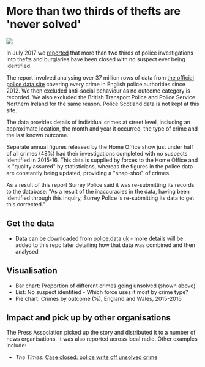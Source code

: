# More than two thirds of thefts are 'never solved'

![](https://ichef.bbci.co.uk/news/624/cpsprodpb/340D/production/_96752331_chart_crimetypes-3.png)

In July 2017 we [reported](http://www.bbc.co.uk/news/uk-england-40131277) that more than two thirds of police investigations into thefts and burglaries have been closed with no suspect ever being identified.

The report involved analysing over 37 million rows of data from [the official police data site](https://data.police.uk/data/) covering every crime in English police authorities since 2012. We then excluded anti-social behaviour as no outcome category is recorded. We also excluded the British Transport Police and Police Service Northern Ireland for the same reason. Police Scotland data is not kept at this site.

The data provides details of individual crimes at street level, including an approximate location, the month and year it occurred, the type of crime and the last known outcome.

Separate annual figures released by the Home Office show just under half of all crimes (48%) had their investigations completed with no suspects identified in 2015-16. This data is supplied by forces to the Home Office and is "quality assured" by statisticians, whereas the figures in the police data are constantly being updated, providing a "snap-shot" of crimes.

As a result of this report Surrey Police said it was re-submitting its records to the database: "As a result of the inaccuracies in the data, having been identified through this inquiry, Surrey Police is re-submitting its data to get this corrected."

## Get the data

* Data can be downloaded from [police.data.uk](https://data.police.uk/data/) - more details will be added to this repo later detailing how that data was combined and then analysed

## Visualisation

* Bar chart: Proportion of different crimes going unsolved (shown above)
* List: No suspect identified - Which force uses it most by crime type?
* Pie chart: Crimes by outcome (%), England and Wales, 2015-2016

## Impact and pick up by other organisations

The Press Association picked up the story and distributed it to a number of news organisations. It was also reported across local radio. Other examples include:

* *The Times*: [Case closed: police write off unsolved crime](https://www.thetimes.co.uk/article/case-closed-police-write-off-unsolved-crime-7m9l69t3s)
